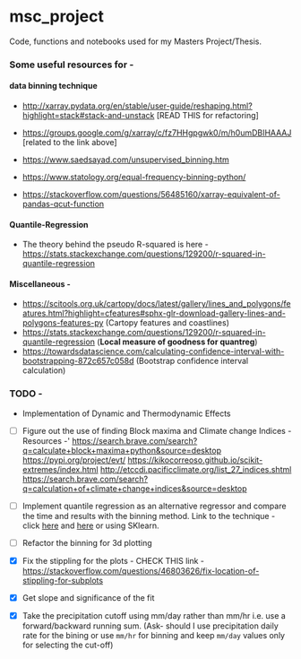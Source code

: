# msc_project
Code, functions and notebooks used for my Masters Project/Thesis.

### Some useful resources for -

#### data binning technique

- http://xarray.pydata.org/en/stable/user-guide/reshaping.html?highlight=stack#stack-and-unstack [READ THIS for refactoring]
- https://groups.google.com/g/xarray/c/fz7HHgpgwk0/m/h0umDBIHAAAJ [related to the link above]

- https://www.saedsayad.com/unsupervised_binning.htm
- https://www.statology.org/equal-frequency-binning-python/
- https://stackoverflow.com/questions/56485160/xarray-equivalent-of-pandas-qcut-function

#### Quantile-Regression

- The theory behind the pseudo R-squared is here - https://stats.stackexchange.com/questions/129200/r-squared-in-quantile-regression

#### Miscellaneous -

- https://scitools.org.uk/cartopy/docs/latest/gallery/lines_and_polygons/features.html?highlight=cfeatures#sphx-glr-download-gallery-lines-and-polygons-features-py (Cartopy features and coastlines)
- https://stats.stackexchange.com/questions/129200/r-squared-in-quantile-regression (**Local measure of goodness for quantreg**)
- https://towardsdatascience.com/calculating-confidence-interval-with-bootstrapping-872c657c058d (Bootstrap confidence interval calculation)

### TODO -

- Implementation of Dynamic and Thermodynamic Effects

- [ ] Figure out the use of finding Block maxima and Climate change Indices - Resources -'
  https://search.brave.com/search?q=calculate+block+maxima+python&source=desktop
  https://pypi.org/project/evt/
  https://kikocorreoso.github.io/scikit-extremes/index.html
  http://etccdi.pacificclimate.org/list_27_indices.shtml
  https://search.brave.com/search?q=calculation+of+climate+change+indices&source=desktop

- [ ] Implement quantile regression as an alternative regressor and compare the time and results with the binning method. Link to the technique - click [here](https://www.statology.org/quantile-regression-in-python/) and [here](https://subramgo.github.io/2017/03/13/Quantile-Regression/) or using SKlearn.

- [ ] Refactor the binning for 3d plotting

- [x] Fix the stippling for the plots - CHECK THIS link - https://stackoverflow.com/questions/46803626/fix-location-of-stippling-for-subplots

- [x] Get slope and significance of the fit

- [x] Take the precipitation cutoff using mm/day rather than mm/hr i.e. use a forward/backward running sum. (Ask- should I use precipitation daily rate for the bining or use `mm/hr` for binning and keep `mm/day` values only for selecting the cut-off)
